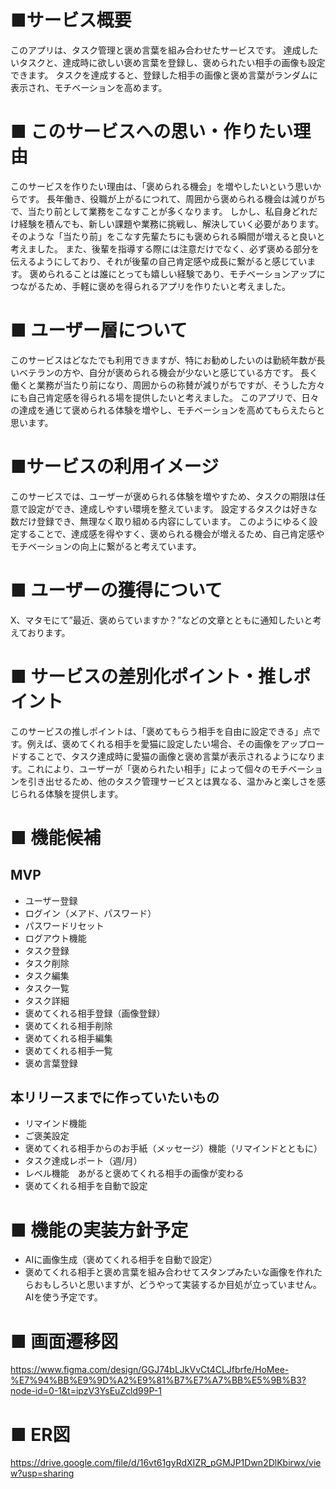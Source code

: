 # ■サービス概要

このアプリは、タスク管理と褒め言葉を組み合わせたサービスです。
達成したいタスクと、達成時に欲しい褒め言葉を登録し、褒められたい相手の画像も設定できます。
タスクを達成すると、登録した相手の画像と褒め言葉がランダムに表示され、モチベーションを高めます。


# ■ このサービスへの思い・作りたい理由

このサービスを作りたい理由は、「褒められる機会」を増やしたいという思いからです。
長年働き、役職が上がるにつれて、周囲から褒められる機会は減りがちで、当たり前として業務をこなすことが多くなります。
しかし、私自身どれだけ経験を積んでも、新しい課題や業務に挑戦し、解決していく必要があります。
そのような「当たり前」をこなす先輩たちにも褒められる瞬間が増えると良いと考えました。
また、後輩を指導する際には注意だけでなく、必ず褒める部分を伝えるようにしており、それが後輩の自己肯定感や成長に繋がると感じています。
褒められることは誰にとっても嬉しい経験であり、モチベーションアップにつながるため、手軽に褒めを得られるアプリを作りたいと考えました。

# ■ ユーザー層について

このサービスはどなたでも利用できますが、特にお勧めしたいのは勤続年数が長いベテランの方や、自分が褒められる機会が少ないと感じている方です。
長く働くと業務が当たり前になり、周囲からの称賛が減りがちですが、そうした方々にも自己肯定感を得られる場を提供したいと考えました。
このアプリで、日々の達成を通じて褒められる体験を増やし、モチベーションを高めてもらえたらと思います。

# ■サービスの利用イメージ

このサービスでは、ユーザーが褒められる体験を増やすため、タスクの期限は任意で設定ができ、達成しやすい環境を整えています。
設定するタスクは好きな数だけ登録でき、無理なく取り組める内容にしています。
このようにゆるく設定することで、達成感を得やすく、褒められる機会が増えるため、自己肯定感やモチベーションの向上に繋がると考えています。

# ■ ユーザーの獲得について

X、マタモにて”最近、褒めらていますか？”などの文章とともに通知したいと考えております。

# ■ サービスの差別化ポイント・推しポイント

このサービスの推しポイントは、「褒めてもらう相手を自由に設定できる」点です。例えば、褒めてくれる相手を愛猫に設定したい場合、その画像をアップロードすることで、タスク達成時に愛猫の画像と褒め言葉が表示されるようになります。これにより、ユーザーが「褒められたい相手」によって個々のモチベーションを引き出せるため、他のタスク管理サービスとは異なる、温かみと楽しさを感じられる体験を提供します。


# ■ 機能候補
## MVP
- ユーザー登録
- ログイン（メアド、パスワード）
- パスワードリセット
- ログアウト機能
- タスク登録
- タスク削除
- タスク編集
- タスク一覧
- タスク詳細
- 褒めてくれる相手登録（画像登録）
- 褒めてくれる相手削除
- 褒めてくれる相手編集
- 褒めてくれる相手一覧
- 褒め言葉登録

## 本リリースまでに作っていたいもの
- リマインド機能
- ご褒美設定
- 褒めてくれる相手からのお手紙（メッセージ）機能（リマインドとともに）
- タスク達成レポート（週/月）
- レベル機能　あがると褒めてくれる相手の画像が変わる
- 褒めてくれる相手を自動で設定

# ■ 機能の実装方針予定

- AIに画像生成（褒めてくれる相手を自動で設定）
- 褒めてくれる相手と褒め言葉を組み合わせてスタンプみたいな画像を作れたらおもしろいと思いますが、どうやって実装するか目処が立っていません。AIを使う予定です。

# ■ 画面遷移図
https://www.figma.com/design/GGJ74bLJkVvCt4CLJfbrfe/HoMee-%E7%94%BB%E9%9D%A2%E9%81%B7%E7%A7%BB%E5%9B%B3?node-id=0-1&t=ipzV3YsEuZcld99P-1

# ■ ER図
https://drive.google.com/file/d/16vt61gyRdXIZR_pGMJP1Dwn2DlKbirwx/view?usp=sharing